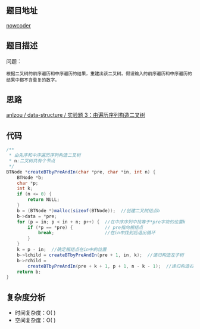 <!--
 * @Date        : 2020-05-02 20:37:47
 * @LastEditors : anlzou
 * @Github      : https://github.com/anlzou
 * @LastEditTime: 2020-05-23 20:45:08
 * @FilePath    : \algorithm\problems\N0007_reConstructBinaryTree.md
 * @Describe    : 
 -->
## 题目地址

[nowcoder](https://www.nowcoder.com/practice/8a19cbe657394eeaac2f6ea9b0f6fcf6?tpId=13&tqId=11157&tPage=1&rp=1&ru=/ta/coding-interviews&qru=/ta/coding-interviews/question-ranking)

## 题目描述

问题：
```
根据二叉树的前序遍历和中序遍历的结果，重建出该二叉树。假设输入的前序遍历和中序遍历的结果中都不含重复的数字。
```

## 思路
[anlzou / data-structure / 实验题 3：由遍历序列构造二叉树](https://github.com/anlzou/data-structure/blob/master/chapters/chapter07-trees-and-binary-trees/test-3.md)

## 代码
```java
/**
 * 由先序和中序遍历序列构造二叉树
 * n:二叉树共有个节点
 */
BTNode *createBTbyPreAndIn(char *pre, char *in, int n) {
    BTNode *b;
    char *p;
    int k;
    if (n <= 0) {
        return NULL;
    }
    b = (BTNode *)malloc(sizeof(BTNode));  //创建二叉树结点b
    b->data = *pre;
    for (p = in; p < in + n; p++) {  //在中序序列中找等于*pre字符的位置k
        if (*p == *pre) {            // pre指向根结点
            break;                   //在in中找到后退出循环
        }
    }
    k = p - in;  //确定根结点在in中的位置
    b->lchild = createBTbyPreAndIn(pre + 1, in, k);  //递归构造左子树
    b->rchild =
        createBTbyPreAndIn(pre + k + 1, p + 1, n - k - 1);  //递归构造右子树
    return b;
}
```

## 复杂度分析

- 时间复杂度：O( )
- 空间复杂度：O( )